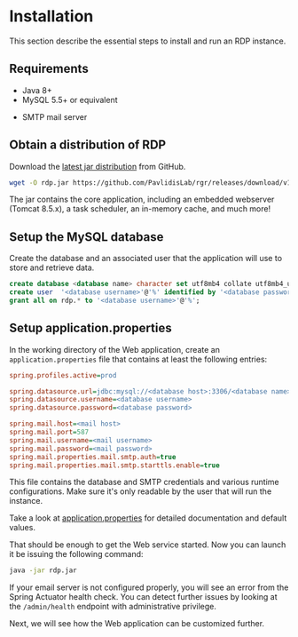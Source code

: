 # Installation

This section describe the essential steps to install and run an RDP instance.

## Requirements

* Java 8+
* MySQL 5.5+ or equivalent
- SMTP mail server

## Obtain a distribution of RDP

Download the [latest jar distribution](https://github.com/PavlidisLab/rgr/releases/latest) from GitHub.

```bash
wget -O rdp.jar https://github.com/PavlidisLab/rgr/releases/download/v1.3.2/rdp-1.3.2.jar
```

The jar contains the core application, including an embedded webserver (Tomcat 8.5.x),
a task scheduler, an in-memory cache, and much more!

## Setup the MySQL database

Create the database and an associated user that the application will use to
store and retrieve data.

```sql
create database <database name> character set utf8mb4 collate utf8mb4_unicode_ci;
create user  '<database username>'@'%' identified by '<database password>';
grant all on rdp.* to '<database username>'@'%';
```

## Setup application.properties

In the working directory of the Web application, create an `application.properties`
file that contains at least the following entries:

```ini
spring.profiles.active=prod

spring.datasource.url=jdbc:mysql://<database host>:3306/<database name>
spring.datasource.username=<database username>
spring.datasource.password=<database password>

spring.mail.host=<mail host>
spring.mail.port=587
spring.mail.username=<mail username>
spring.mail.password=<mail password>
spring.mail.properties.mail.smtp.auth=true
spring.mail.properties.mail.smtp.starttls.enable=true
```

This file contains the database and SMTP credentials and various runtime
configurations. Make sure it's only readable by the user that will run the
instance.

Take a look at [application.properties](https://github.com/PavlidisLab/rgr/blob/development/src/main/resources/application.properties)
for detailed documentation and default values.

That should be enough to get the Web service started. Now you can launch it be
issuing the following command:

```bash
java -jar rdp.jar
```

If your email server is not configured properly, you will see an error from the
Spring Actuator health check. You can detect further issues by looking at the
`/admin/health` endpoint with administrative privilege.

Next, we will see how the Web application can be customized further.
